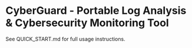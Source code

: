 # CyberGuard - Portable Log Analysis & Cybersecurity Monitoring Tool

See QUICK_START.md for full usage instructions.
